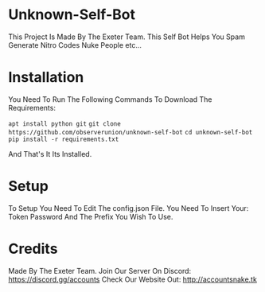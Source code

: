 # Unknown-Self-Bot
This Project Is Made By The Exeter Team.
This Self Bot Helps You Spam Generate Nitro Codes
Nuke People etc...
# Installation
You Need To Run The Following 
Commands To Download The Requirements:

```apt install python git```
```git clone https://github.com/observerunion/unknown-self-bot```
```cd unknown-self-bot```
```pip install -r requirements.txt```

And That's It Its Installed.
# Setup
To Setup You Need To Edit The config.json File.
You Need To Insert Your: Token Password And The Prefix You Wish To Use.
# Credits
Made By The Exeter Team.
Join Our Server On Discord: https://discord.gg/accounts
Check Our Website Out: http://accountsnake.tk
